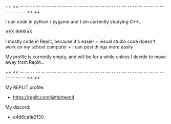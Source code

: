 
++ << -- -- -- -- -- -- -- -- -- -- -- -- -- -- -- -- -- -- -- -- -- -- -- -- -- -- -- -- -- -- -- >> ++

  I can code in python / pygame and I am currently studying C++...
  
  VEX 69955X

  I mostly code in Replit, because it's easier + visual studio code doesn't work on my school computer + I can post things more easily
  
  My profile is currently empty, and will be for a while unless I decide to move away from Replit...

++ << -- -- -- -- -- -- -- -- -- -- -- -- -- -- -- -- -- -- -- -- -- -- -- -- -- -- -- -- -- -- -- >> ++

My REPLIT profile:

- https://replit.com/@thirteen4

My discord:

- e4d6ca1#2130
